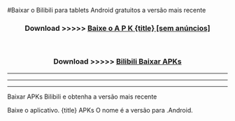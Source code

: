 #Baixar o Bilibili   para tablets Android gratuitos a versão mais recente


<div align="center">
<h3>Download >>>>> <a href="https://pt-web.web.app/?pt= {title}">Baixe o A P K {title} [sem anúncios]</a></h3><br>

<h3>Download >>>>> <a href="https://pt-web.web.app/?pt= {title}">Bilibili  Baixar APKs</a></h3>
</div>

----------------------------------------------------------

----------------------------------------------------------

----------------------------------------------------------

Baixar APKs Bilibili  e obtenha a versão mais recente

Baixe o aplicativo. {title} APKs O nome é a versão para .Android.


